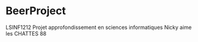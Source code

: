 # BeerProject
LSINF1212 Projet approfondissement en sciences informatiques 
Nicky aime les CHATTES 88
